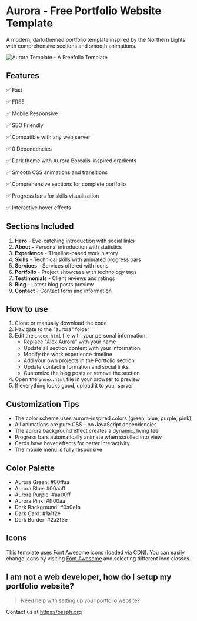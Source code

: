# Aurora - Free Portfolio Website Template

A modern, dark-themed portfolio template inspired by the Northern Lights with comprehensive sections and smooth animations.

![Aurora Template - A Freefolio Template](screenshot-aurora.png "Aurora Template - Screenshot")

## Features

✅ Fast

✅ FREE

✅ Mobile Responsive

✅ SEO Friendly

✅ Compatible with any web server

✅ 0 Dependencies

✅ Dark theme with Aurora Borealis-inspired gradients

✅ Smooth CSS animations and transitions

✅ Comprehensive sections for complete portfolio

✅ Progress bars for skills visualization

✅ Interactive hover effects

## Sections Included

1. **Hero** - Eye-catching introduction with social links
2. **About** - Personal introduction with statistics
3. **Experience** - Timeline-based work history
4. **Skills** - Technical skills with animated progress bars
5. **Services** - Services offered with icons
6. **Portfolio** - Project showcase with technology tags
7. **Testimonials** - Client reviews and ratings
8. **Blog** - Latest blog posts preview
9. **Contact** - Contact form and information

## How to use

1. Clone or manually download the code
2. Navigate to the "aurora" folder
3. Edit the `index.html` file with your personal information:
   - Replace "Alex Aurora" with your name
   - Update all section content with your information
   - Modify the work experience timeline
   - Add your own projects in the Portfolio section
   - Update contact information and social links
   - Customize the blog posts or remove the section
4. Open the `index.html` file in your browser to preview
5. If everything looks good, upload it to your server

## Customization Tips

- The color scheme uses aurora-inspired colors (green, blue, purple, pink)
- All animations are pure CSS - no JavaScript dependencies
- The aurora background effect creates a dynamic, living feel
- Progress bars automatically animate when scrolled into view
- Cards have hover effects for better interactivity
- The mobile menu is fully responsive

## Color Palette

- Aurora Green: #00ffaa
- Aurora Blue: #00aaff
- Aurora Purple: #aa00ff
- Aurora Pink: #ff00aa
- Dark Background: #0a0e1a
- Dark Card: #1a1f2e
- Dark Border: #2a2f3e

## Icons

This template uses Font Awesome icons (loaded via CDN). You can easily change icons by visiting [Font Awesome](https://fontawesome.com/icons) and selecting different icon classes.

## I am not a web developer, how do I setup my portfolio website?

> Need help with setting up your portfolio website?

Contact us at https://ossph.org